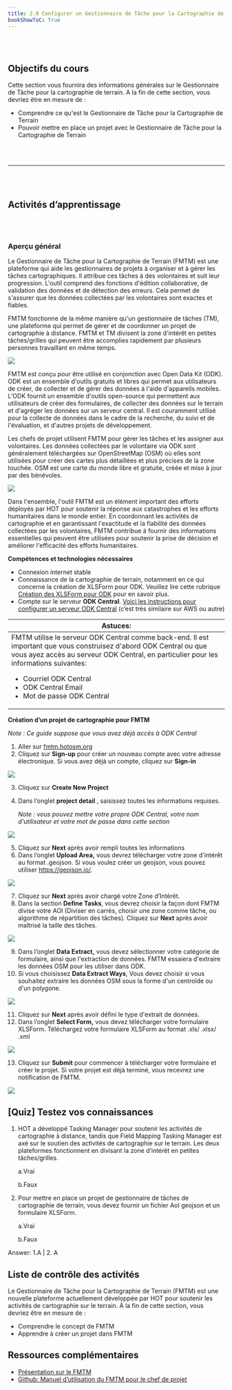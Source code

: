 ```yaml
---
title: 2.8 Configurer un Gestionnaire de Tâche pour la Cartographie de Terrain
bookShowToC: True
---
```

<br></br>

## Objectifs du cours

Cette section vous fournira des informations générales sur le Gestionnaire de Tâche pour la cartographie de terrain. A la fin de cette section, vous devriez être en mesure de :

- Comprendre ce qu'est le Gestionnaire de Tâche pour la Cartographie de Terrain
- Pouvoir mettre en place un projet avec le Gestionnaire de Tâche pour la Cartographie de Terrain

<br></br>
***
<br></br>

## Activités d’apprentissage

<br></br>

### Aperçu général

Le Gestionnaire de Tâche pour la Cartographie de Terrain (FMTM) est une plateforme qui aide les gestionnaires de projets à organiser et à gérer les tâches cartographiques. Il attribue ces tâches à des volontaires et suit leur progression. L'outil comprend des fonctions d'édition collaborative, de validation des données et de détection des erreurs. Cela permet de s'assurer que les données collectées par les volontaires sont exactes et fiables.

FMTM fonctionne de la même manière qu'un gestionnaire de tâches (TM), une plateforme qui permet de gérer et de coordonner un projet de cartographie à distance. FMTM et TM divisent la zone d'intérêt en petites tâches/grilles qui peuvent être accomplies rapidement par plusieurs personnes travaillant en même temps.

![](/images/2_field_mapping_prep/settingup_field_mapping_tasking_manager/020701_tasking_prep.png)

FMTM est conçu pour être utilisé en conjonction avec Open Data Kit (ODK). ODK est un ensemble d'outils gratuits et libres qui permet aux utilisateurs de créer, de collecter et de gérer des données à l'aide d'appareils mobiles. L'ODK fournit un ensemble d'outils open-source qui permettent aux utilisateurs de créer des formulaires, de collecter des données sur le terrain et d'agréger les données sur un serveur central. Il est couramment utilisé pour la collecte de données dans le cadre de la recherche, du suivi et de l'évaluation, et d'autres projets de développement.

Les chefs de projet utilisent FMTM pour gérer les tâches et les assigner aux volontaires. Les données collectées par le volontaire via ODK sont généralement téléchargées sur OpenStreetMap (OSM) où elles sont utilisées pour créer des cartes plus détaillées et plus précises de la zone touchée. OSM est une carte du monde libre et gratuite, créée et mise à jour par des bénévoles.

![](/images/2_field_mapping_prep/settingup_field_mapping_tasking_manager/020702_fmtm.png)

Dans l'ensemble, l'outil FMTM est un élément important des efforts déployés par HOT pour soutenir la réponse aux catastrophes et les efforts humanitaires dans le monde entier. En coordonnant les activités de cartographie et en garantissant l'exactitude et la fiabilité des données collectées par les volontaires, FMTM contribue à fournir des informations essentielles qui peuvent être utilisées pour soutenir la prise de décision et améliorer l'efficacité des efforts humanitaires.

**Compétences et technologies nécessaires**

- Connexion internet stable
- Connaissance de la cartographie de terrain, notamment en ce qui concerne la création de XLSForm pour ODK. Veuillez lire cette rubrique [Création des XLSForm pour ODK](https://toolbox.hotosm.org/fr/pages/2_field_mapping_prep/2_6_creating_xlsform_for_odk_collect/) pour en savoir plus. 
- Compte sur le serveur **ODK Central**. [Voici les instructions pour configurer un serveur ODK Central](https://docs.getodk.org/central-install-digital-ocean/) (c’est très similaire sur AWS ou autre)

| Astuces:                                                                                                                                                                                                                                                                          |
| ------------------------------------------------------------------------------------------------------------------------------------------------------------------------------------------------------------------------------------------------------------------------------ |
| FMTM utilise le serveur ODK Central comme back-end. Il est important que vous construisez d'abord ODK Central ou que vous ayez accès au serveur ODK Central, en particulier pour les informations suivantes:<br/><ul><li>Courriel ODK Central</li><li>ODK Central Email</li><li>Mot de passe ODK Central</li></ul> |

**Création d’un projet de cartographie pour FMTM**

_Note : Ce guide suppose que vous avez déjà accès à ODK Central_

1. Aller sur [fmtm.hotosm.org](https://fmtm.hotosm.org/)
2. Cliquez sur **Sign-up** pour créer un nouveau compte avec votre adresse électronique. Si vous avez déjà un compte, cliquez sur **Sign-in**

![](/images/2_field_mapping_prep/settingup_field_mapping_tasking_manager/020703_tasking_lists.png)

3. Cliquez sur **Create New Project**
4. Dans l’onglet **project detail** , saisissez toutes les informations requises.

    _Note : vous pouvez mettre votre propre ODK Central, votre nom d'utilisateur et votre mot de passe dans cette section_

![](/images/2_field_mapping_prep/settingup_field_mapping_tasking_manager/020704_project_details.png)

5. Cliquez sur **Next** après avoir rempli toutes les informations
6. Dans l’onglet **Upload Area,** vous devrez télécharger votre zone d'intérêt au format .geojson. Si vous voulez créer un geojson, vous pouvez utiliser https://geojson.io/.

![](/images/2_field_mapping_prep/settingup_field_mapping_tasking_manager/020705_new_project.png)

7. Cliquez sur **Next** après avoir chargé votre Zone d’Intérêt.
8. Dans la section **Define Tasks**, vous devrez choisir la façon dont FMTM divise votre AOI (Diviser en carrés, choisir une zone comme tâche, ou algorithme de répartition des tâches). Cliquez sur **Next** après avoir maîtrisé la taille des tâches.

![](/images/2_field_mapping_prep/settingup_field_mapping_tasking_manager/020706_total_tasks.png)

9. Dans l’onglet **Data Extract,** vous devez sélectionner votre catégorie de formulaire, ainsi que l'extraction de données. FMTM essaiera d'extraire les données OSM pour les utiliser dans ODK. 
10. Si vous choisissez **Data Extract Ways**, Vous devez choisir si vous souhaitez extraire les données OSM sous la forme d'un centroïde ou d'un polygone.

![](/images/2_field_mapping_prep/settingup_field_mapping_tasking_manager/020707_project_grids.png)

11. Cliquez sur **Next** après avoir défini le type d'extrait de données.
12.  Dans l’onglet **Select Form,** vous devez télécharger votre formulaire XLSForm. Téléchargez votre formulaire XLSForm au format .xls/ .xlsx/ .xml

![](/images/2_field_mapping_prep/settingup_field_mapping_tasking_manager/020708_submit_project.png)

13. Cliquez sur **Submit** pour commencer à télécharger votre formulaire et créer le projet. Si votre projet est déjà terminé, vous recevrez une notification de FMTM.

![](/images/2_field_mapping_prep/settingup_field_mapping_tasking_manager/020709_tasking_progress.png)

## [Quiz] Testez vos connaissances

1. HOT a développé Tasking Manager pour soutenir les activités de cartographie à distance, tandis que Field Mapping Tasking Manager est axé sur le soutien des activités de cartographie sur le terrain. Les deux plateformes fonctionnent en divisant la zone d’intérêt en petites tâches/grilles.

    a.Vrai


    b.Faux

2. Pour mettre en place un projet de gestionnaire de tâches de cartographie de terrain, vous devez fournir un fichier AoI geojson et un formulaire XLSForm.

    a.Vrai


    b.Faux

Answer: 1.A | 2. A

## Liste de contrôle des activités

Le Gestionnaire de Tâche pour la Cartographie de Terrain (FMTM) est une nouvelle plateforme actuellement développée par HOT pour soutenir les activités de cartographie sur le terrain. À la fin de cette section, vous devriez être en mesure de :
- Comprendre le concept de FMTM
- Apprendre à créer un projet dans FMTM


## Ressources complémentaires

* [Présentation sur le FMTM](https://docs.google.com/presentation/d/1nd5ovXYwvJJv_q_U_EoXwRymAeQjhoM-GNADEM_GpVw/edit#slide=id.g25889d3b852_0_88)
* [Github: Manuel d’utilisation du FMTM pour le chef de projet](https://github.com/hotosm/fmtm/wiki/User-Manual-For-Project-Managers)